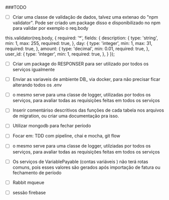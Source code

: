 ###TODO

-[ ] Criar uma classe de validação de dados, talvez uma extenao do "npm validator". Pode ser criado um package disso e disponibilizado no npm
para validar por exemplo o req.body

this.validator(req.body, {
    required: '*',
    fields: {
        description: {
            type: 'string',
            min: 1,
            max: 255,
            required: true,
        },
        day: {
            type: 'integer',
            min: 1,
            max: 31,
            required: true,
        },
        amount: {
            type: 'decimal',
            min: 0.01,
            required: true,
        },
        user_id: {
            type: 'integer',
            min: 1,
            required: true,
        },
    }
});

-[ ] Criar um package do RESPONSER para ser utilizado por todos os serviços igualmente

-[ ] Enviar as variaveis de ambiente DB_ via docker, para não precisar ficar alterando todos os .env

-[ ] o mesmo serve para uma classe de logger, utilizadas por todos os serviços, para avaliar todas as requisições feitas em todos os serviços

-[ ] Inserir comentáriso descritivos das funções de cada tabela nos arquivos de migration, ou criar uma documentação pra isso.

-[ ] Utilizar mongodb para fechar período

-[ ] Focar em: TDD com pipeline, chai e mocha, git flow
-[ ] o mesmo serve para uma classe de logger, utilziadas por todos os serviços, para avaliar todas as requisições feitas em todos os serviços

-[ ] Os serviços de VariablePayable (contas variáveis ) não terá rotas comuns, pois esses valores são gerados após importação de fatura ou fechamento de período

-[ ] Rabbit mqueue

- [ ] sessão firebase